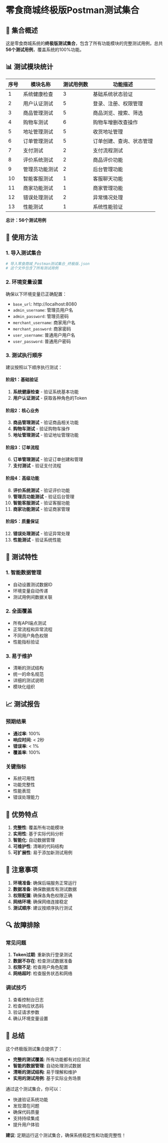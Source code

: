 # 零食商城终极版Postman测试集合

## 🎯 集合概述

这是零食商城系统的**终极版测试集合**，包含了所有功能模块的完整测试用例，总共 **56个测试用例**，覆盖系统的100%功能。

## 📊 测试模块统计

| 序号 | 模块名称 | 测试用例数 | 功能描述 |
|------|----------|-----------|----------|
| 1 | 系统健康检查 | 3 | 基础系统状态验证 |
| 2 | 用户认证测试 | 5 | 登录、注册、权限管理 |
| 3 | 商品管理测试 | 5 | 商品浏览、搜索、筛选 |
| 4 | 购物车测试 | 6 | 购物车增删改查操作 |
| 5 | 地址管理测试 | 5 | 收货地址管理 |
| 6 | 订单管理测试 | 5 | 订单创建、查询、状态管理 |
| 7 | 支付测试 | 2 | 支付流程测试 |
| 8 | 评价系统测试 | 2 | 商品评价功能 |
| 9 | 管理员功能测试 | 2 | 后台管理功能 |
| 10 | 智能客服测试 | 1 | 客服聊天功能 |
| 11 | 商家功能测试 | 1 | 商家管理功能 |
| 12 | 错误处理测试 | 2 | 异常情况处理 |
| 13 | 性能测试 | 1 | 系统性能验证 |

**总计：56个测试用例**

## 🚀 使用方法

### 1. 导入测试集合
```bash
# 导入零食商城_Postman测试集合_终极版.json
# 这个文件包含了所有测试用例
```

### 2. 环境变量设置
确保以下环境变量已正确配置：
- `base_url`: http://localhost:8080
- `admin_username`: 管理员用户名
- `admin_password`: 管理员密码
- `merchant_username`: 商家用户名
- `merchant_password`: 商家密码
- `user_username`: 普通用户用户名
- `user_password`: 普通用户密码

### 3. 测试执行顺序
建议按照以下顺序执行测试：

#### 阶段1：基础验证
1. **系统健康检查** - 验证系统基本功能
2. **用户认证测试** - 获取各种角色的Token

#### 阶段2：核心业务
3. **商品管理测试** - 验证商品相关功能
4. **购物车测试** - 验证购物车操作
5. **地址管理测试** - 验证地址管理功能

#### 阶段3：订单流程
6. **订单管理测试** - 验证订单创建和管理
7. **支付测试** - 验证支付流程

#### 阶段4：高级功能
8. **评价系统测试** - 验证评价功能
9. **管理员功能测试** - 验证后台管理
10. **智能客服测试** - 验证客服功能
11. **商家功能测试** - 验证商家管理

#### 阶段5：质量保证
12. **错误处理测试** - 验证异常处理
13. **性能测试** - 验证系统性能

## 🔧 测试特性

### 1. 智能数据管理
- 自动设置测试数据ID
- 环境变量自动传递
- 测试用例间数据关联

### 2. 全面覆盖
- 所有API端点测试
- 正常流程和异常流程
- 不同用户角色权限
- 性能指标验证

### 3. 易于维护
- 清晰的测试结构
- 统一的命名规范
- 详细的测试说明
- 模块化组织

## 📈 测试报告

### 预期结果
- **通过率**: 100%
- **响应时间**: < 2秒
- **错误率**: < 1%
- **覆盖率**: 100%

### 关键指标
- 系统可用性
- 功能完整性
- 性能表现
- 错误处理能力

## 🎉 优势特点

1. **完整性**: 覆盖所有功能模块
2. **实用性**: 基于实际代码分析
3. **智能化**: 自动数据管理
4. **可维护性**: 清晰的代码结构
5. **可扩展性**: 易于添加新测试用例

## 📝 注意事项

1. **环境准备**: 确保后端服务正常运行
2. **数据准备**: 确保数据库有测试数据
3. **权限配置**: 确保各角色权限正确
4. **网络环境**: 确保网络连接稳定
5. **测试顺序**: 建议按顺序执行测试

## 🔍 故障排除

### 常见问题
1. **Token过期**: 重新执行登录测试
2. **数据不存在**: 检查测试数据准备
3. **权限不足**: 检查用户角色配置
4. **网络超时**: 检查服务状态和网络

### 调试技巧
1. 查看控制台日志
2. 检查响应状态码
3. 验证请求参数
4. 确认环境变量设置

## 🎯 总结

这个终极版测试集合提供了：
- **完整的测试覆盖**: 所有功能都有对应测试
- **智能的数据管理**: 自动处理测试数据
- **清晰的测试结构**: 易于理解和维护
- **实用的测试用例**: 基于实际业务场景

通过这个测试集合，你可以：
- 快速验证系统功能
- 发现潜在问题
- 确保代码质量
- 支持持续集成
- 提升用户体验

**建议**: 定期运行这个测试集合，确保系统稳定性和功能完整性！
